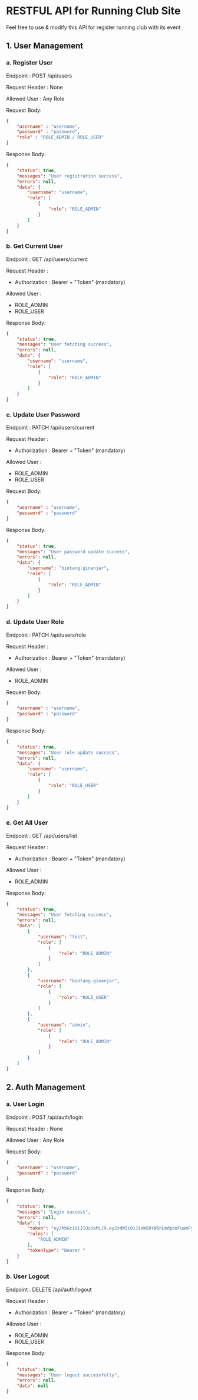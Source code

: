 # RESTFUL API for Running Club Site

Feel free to use & modify this API for register running club with its event

## 1. User Management

### a. Register User
Endpoint : POST /api/users

Request Header : None

Allowed User : Any Role

Request Body:
```json
{
    "username" : "username",
    "password" : "password",
    "role" : "ROLE_ADMIN / ROLE_USER"
}
```

Response Body:
```json
{
    "status": true,
    "messages": "User registration success",
    "errors": null,
    "data": {
        "username": "username",
        "role": [
            {
                "role": "ROLE_ADMIN"
            }
        ]
    }
}
```

### b. Get Current User
Endpoint : GET /api/users/current

Request Header :

* Authorization : Bearer + "Token" (mandatory)

Allowed User : 
* ROLE_ADMIN
* ROLE_USER

Response Body:
```json
{
    "status": true,
    "messages": "User fetching success",
    "errors": null,
    "data": {
        "username": "username",
        "role": [
            {
                "role": "ROLE_ADMIN"
            }
        ]
    }
}
```

### c. Update User Password
Endpoint : PATCH /api/users/current

Request Header :

* Authorization : Bearer + "Token" (mandatory)

Allowed User : 
* ROLE_ADMIN
* ROLE_USER

Request Body:
```json
{
    "username" : "username",
    "password" : "password"    
}
```

Response Body:
```json
{
    "status": true,
    "messages": "User password update success",
    "errors": null,
    "data": {
        "username": "bintang.ginanjar",
        "role": [
            {
                "role": "ROLE_ADMIN"
            }
        ]
    }
}
```

### d. Update User Role
Endpoint : PATCH /api/users/role

Request Header :

* Authorization : Bearer + "Token" (mandatory)

Allowed User : 
* ROLE_ADMIN

Request Body:
```json
{
    "username" : "username",
    "password" : "password"    
}
```

Response Body:
```json
{
    "status": true,
    "messages": "User role update success",
    "errors": null,
    "data": {
        "username": "username",
        "role": [
            {
                "role": "ROLE_USER"
            }
        ]
    }
}
```

### e. Get All User
Endpoint : GET /api/users/list

Request Header :

* Authorization : Bearer + "Token" (mandatory)

Allowed User : 
* ROLE_ADMIN

Response Body:
```json
{
    "status": true,
    "messages": "User fetching success",
    "errors": null,
    "data": [
        {
            "username": "test",
            "role": [
                {
                    "role": "ROLE_ADMIN"
                }
            ]
        },
        {
            "username": "bintang.ginanjar",
            "role": [
                {
                    "role": "ROLE_USER"
                }
            ]
        },
        {
            "username": "admin",
            "role": [
                {
                    "role": "ROLE_ADMIN"
                }
            ]
        }
    ]
}
```

## 2. Auth Management

### a. User Login
Endpoint : POST /api/auth/login

Request Header : None

Allowed User : Any Role

Request Body:
```json
{
    "username" : "username",
    "password" : "password"
}
```

Response Body:
```json
{
    "status": true,
    "messages": "Login success",
    "errors": null,
    "data": {
        "token": "eyJhbGciOiJIUzUxMiJ9.eyJzdWIiOiJiaW50YW5nLmdpbmFuamFyIiwiaWF0IjoxNzM4OTAxNzM2LCJleHAiOjE3Mzk2MjE3MzZ9.UEZL76NRFLfYJ8vQNFjnvFc0thuoX9sL6qNen_yyMYIgGUiGozfJf10HG-Lb66Rs-RB7WdVfN4cl4yPqroUSzA",
        "roles": [
            "ROLE_ADMIN"
        ],
        "tokenType": "Bearer "
    }
}
```

### b. User Logout
Endpoint : DELETE /api/auth/logout

Request Header :

* Authorization : Bearer + "Token" (mandatory)

Allowed User : 
* ROLE_ADMIN
* ROLE_USER

Response Body:
```json
{
    "status": true,
    "messages": "User logout successfully",
    "errors": null,
    "data": null
}
```